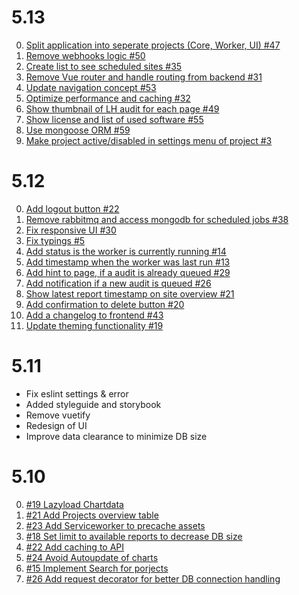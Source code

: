 # 5.13
0. [Split application into seperate projects (Core, Worker, UI) #47](https://github.com/lighthouse-dashboard/lighthouse-dashboard/issues/47)
0. [Remove webhooks logic #50](https://github.com/lighthouse-dashboard/lighthouse-dashboard/issues/50)
0. [Create list to see scheduled sites #35](https://github.com/lighthouse-dashboard/lighthouse-dashboard/issues/35)
0. [Remove Vue router and handle routing from backend #31](https://github.com/lighthouse-dashboard/lighthouse-dashboard/issues/31)
0. [Update navigation concept #53](https://github.com/lighthouse-dashboard/lighthouse-dashboard/issues/53)
0. [Optimize performance and caching #32](https://github.com/lighthouse-dashboard/lighthouse-dashboard/issues/32)
0. [Show thumbnail of LH audit for each page #49](https://github.com/lighthouse-dashboard/lighthouse-dashboard/issues/49)
0. [Show license and list of used software #55](https://github.com/lighthouse-dashboard/lighthouse-dashboard/issues/55)
0. [Use mongoose ORM #59](https://github.com/lighthouse-dashboard/lighthouse-dashboard/issues/59)
0. [Make project active/disabled in settings menu of project #3](https://github.com/lighthouse-dashboard/lighthouse-dashboard/issues/3)

# 5.12
0. [Add logout button #22](https://github.com/faebeee/lighthouse-dashboard/issues/22)
0. [Remove rabbitmq and access mongodb for scheduled jobs #38](https://github.com/faebeee/lighthouse-dashboard/issues/38)
0. [Fix responsive UI #30](https://github.com/faebeee/lighthouse-dashboard/issues/30)
0. [Fix typings #5](https://github.com/faebeee/lighthouse-dashboard/issues/5)
0. [Add status is the worker is currently running #14](https://github.com/faebeee/lighthouse-dashboard/issues/#14)
0. [Add timestamp when the worker was last run #13](https://github.com/faebeee/lighthouse-dashboard/issues/#13)
0. [Add hint to page, if a audit is already queued #29](https://github.com/faebeee/lighthouse-dashboard/issues/#29)
0. [Add notification if a new audit is queued #26](https://github.com/faebeee/lighthouse-dashboard/issues/#26)
0. [Show latest report timestamp on site overview #21](https://github.com/faebeee/lighthouse-dashboard/issues/#21)
0. [Add confirmation to delete button #20](https://github.com/faebeee/lighthouse-dashboard/issues/#20)
0. [Add a changelog to frontend #43](https://github.com/faebeee/lighthouse-dashboard/issues/#43)
0. [Update theming functionality #19](https://github.com/faebeee/lighthouse-dashboard/issues/#19)

# 5.11
- Fix eslint settings & error
- Added styleguide and storybook
- Remove vuetify
- Redesign of UI
- Improve data clearance to minimize DB size

# 5.10
0. [#19 Lazyload Chartdata](https://github.com/dreipol/lighthouse-dashboard/issues/19)
0. [#21 Add Projects overview table](https://github.com/dreipol/lighthouse-dashboard/issues/21)
0. [#23 Add Serviceworker to precache assets](https://github.com/dreipol/lighthouse-dashboard/issues/23)
0. [#18 Set limit to available reports to decrease DB size](https://github.com/dreipol/lighthouse-dashboard/issues/18)
0. [#22 Add caching to API](https://github.com/dreipol/lighthouse-dashboard/issues/22)
0. [#24 Avoid Autoupdate of charts](https://github.com/dreipol/lighthouse-dashboard/issues/24)
0. [#15 Implement Search for porjects](https://github.com/dreipol/lighthouse-dashboard/issues/15)
0. [#26 Add request decorator for better DB connection handling](https://github.com/dreipol/lighthouse-dashboard/issues/26)
